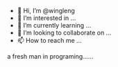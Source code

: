 - 👋 Hi, I’m @wingleng
- 👀 I’m interested in ...
- 🌱 I’m currently learning ...
- 💞️ I’m looking to collaborate on ...
- 📫 How to reach me ...

<!---
wingleng/wingleng is a ✨ special ✨ repository because its `README.md` (this file) appears on your GitHub profile.
You can click the Preview link to take a look at your changes.
--->

a fresh man in programing......
